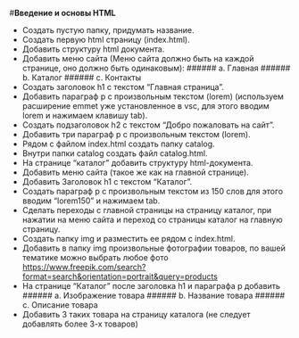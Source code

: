 #**Введение и основы HTML**

- Создать пустую папку, придумать название.
- Создать первую html страницу (index.html).
- Добавить структуру html документа.
- Добавить меню сайта (Меню сайта должно быть на каждой странице, оно должно быть одинаковым): ###### a. Главная ###### b. Каталог ###### c. Контакты
- Создать заголовок h1 с текстом “Главная страница”.
- Добавить параграф p с произвольным текстом (lorem) (используем расширение emmet уже установленное в vsc, для этого вводим lorem и нажимаем клавишу tab).
- Создать подзаголовок h2 с текстом “Добро пожаловать на сайт”.
- Добавить три параграф p с произвольным текстом (lorem).
- Рядом с файлом index.html создать папку catalog.
- Внутри папки catalog создать файл catalog.html.
- На странице “каталог” добавить структуру html-документа.
- Добавить меню сайта (такое же как на главной странице).
- Добавить Заголовок h1 с текстом “Каталог”.
- Создать параграф p с произвольным текстом из 150 слов для этого вводим “lorem150” и нажимаем tab.
- Сделать переходы с главной страницы на страницу каталог, при нажатии на меню сайта и переход со страницы каталог на главную страницу.
- Создать папку img и разместить ее рядом с index.html.
- Добавить в папку img произвольные фотографии товаров, по вашей тематике можно выбрать любое фото https://www.freepik.com/search?format=search&orientation=portrait&query=products
- На странице “Каталог” после заголовка h1 и параграфа p добавить ###### a. Изображение товара ###### b. Название товара ###### c. Описание товара
- Добавить 3 таких товара на страницу каталога (не следует добавлять более 3-х товаров)

